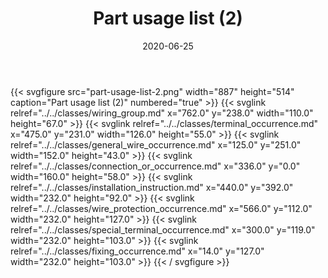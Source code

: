 ﻿---
title: Part usage list (2)
toc: false
type: specs
layout: diagram
date: "2020-06-25"
draft: false
specification: KBL
version: 2.5.sr1
documentType: "Recommendation"
elementType: Diagram
classes:
  - Wiring_group
  - Terminal_occurrence
  - General_wire_occurrence
  - Connection_or_occurrence
  - Installation_instruction
  - Wire_protection_occurrence
  - Special_terminal_occurrence
  - Fixing_occurrence
menu:
  KBL-2.5.sr1:    
    parent: presentation
    identifier: presentation/part-usage-list-2
    weight: 1009 

# Prev/next pager order (if `docs_section_pager` enabled in `params.toml`)
weight: 1009
---
{{< svgfigure src="part-usage-list-2.png" width="887" height="514" caption="Part usage list (2)" numbered="true" >}}
  {{< svglink relref="../../classes/wiring_group.md" x="762.0" y="238.0" width="110.0" height="67.0" >}}
  {{< svglink relref="../../classes/terminal_occurrence.md" x="475.0" y="231.0" width="126.0" height="55.0" >}}
  {{< svglink relref="../../classes/general_wire_occurrence.md" x="125.0" y="251.0" width="152.0" height="43.0" >}}
  {{< svglink relref="../../classes/connection_or_occurrence.md" x="336.0" y="0.0" width="160.0" height="58.0" >}}
  {{< svglink relref="../../classes/installation_instruction.md" x="440.0" y="392.0" width="232.0" height="92.0" >}}
  {{< svglink relref="../../classes/wire_protection_occurrence.md" x="566.0" y="112.0" width="232.0" height="127.0" >}}
  {{< svglink relref="../../classes/special_terminal_occurrence.md" x="300.0" y="119.0" width="232.0" height="103.0" >}}
  {{< svglink relref="../../classes/fixing_occurrence.md" x="14.0" y="127.0" width="232.0" height="103.0" >}}
{{< / svgfigure >}}
